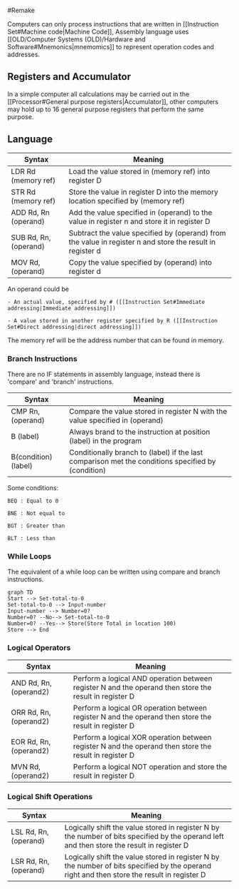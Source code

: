 #Remake

Computers can only process instructions that are written in [[Instruction Set#Machine code|Machine Code]], Assembly language uses [[OLD/Computer Systems (OLD)/Hardware and Software#Mnemonics|mnemomics]] to represent operation codes and addresses.

## Registers and Accumulator

In a simple computer all calculations may be carried out in the [[Processor#General purpose registers|Accumulator]], other computers may hold up to 16 general purpose registers that perform the same purpose.

## Language

| Syntax                | Meaning                                                                                                   |
| --------------------- | --------------------------------------------------------------------------------------------------------- |
| LDR Rd (memory ref)   | Load the value stored in (memory ref) into register D                                                     |
| STR Rd (memory ref)   | Store the value in register D into the memory location specified by (memory ref)                          |
| ADD Rd, Rn (operand)  | Add the value specified in (operand) to the value in register n and store it in register D                |
| SUB Rd, Rn, (operand) | Subtract the value specified by (operand) from the value in register n and store the result in register d |
| MOV Rd, (operand)     | Copy the value specified by (operand) into register d                                                     |

An operand could be

	- An actual value, specified by # ([[Instruction Set#Immediate addressing|Immediate addressing]])

	- A value stored in another register specified by R ([[Instruction Set#Direct addressing|direct addressing]])

The memory ref will be the address number that can be found in memory.

### Branch Instructions

There are no IF statements in assembly language, instead there is 'compare' and 'branch' instructions.

| Syntax                  | Meaning                                                                                            |
| ----------------------- | -------------------------------------------------------------------------------------------------- |
| CMP Rn, (operand)       | Compare the value stored in register N with the value specified in (operand)                       |
| B (label)               | Always brand to the instruction at position (label) in the program                                 |
| B(condition)  (label) | Conditionally branch to (label) if the last comparison met the conditions specified by (condition) |

Some conditions:

	BEQ : Equal to 0

	BNE : Not equal to

	BGT : Greater than

	BLT : Less than

### While Loops

The equivalent of a while loop can be written using compare and branch instructions.

```mermaid
graph TD
Start --> Set-total-to-0
Set-total-to-0 --> Input-number
Input-number --> Number=0?
Number=0? --No--> Set-total-to-0
Number=0? --Yes--> Store(Store Total in location 100)
Store --> End

```

### Logical Operators

| Syntax                 | Meaning                                                                                                |
| ---------------------- | ------------------------------------------------------------------------------------------------------ |
| AND Rd, Rn, (operand2) | Perform a logical AND operation between register N and the operand then store the result in register D |
| ORR Rd, Rn, (operand2) | Perform a logical OR operation between register N and the operand then store the result in register D  |
| EOR Rd, Rn, (operand2) | Perform a logical XOR operation between register N and the operand then store the result in register D |
| MVN Rd, (operand2)     | Perform a logical NOT operation and store the result in register D|

### Logical Shift Operations

| Syntax                | Meaning                                                                                                                                     |
| --------------------- | ------------------------------------------------------------------------------------------------------------------------------------------- |
| LSL Rd, Rn, (operand) | Logically shift the value stored in register N by the number of bits specified by the operand left and then store the result in register D  |
| LSR Rd, Rn, (operand) | Logically shift the value stored in register N by the number of bits specified by the operand right and then store the result in register D |
